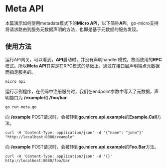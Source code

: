 # Meta API

本篇演示如何使用metadata模式下的**Micro API**，以下简称**API**。go-micro支持将请求路由到服务元数据声明的方法，也即是基于元数据的服务发现。

## 使用方法

运行API网关，可以看到，**API**启动时，并没有声明handler模式，故而使用的**RPC**模式。所以**Meta API**其实是在RPC模式的基础上，通过在接口层声明端点元数据而指定服务的。

```
micro api
```

运行示例程序，在代码中注册服务时，我们在endpoint参数中写入了元数据，声明接口为 **/example**和 **/foo/bar**

```
go run meta.go
```

向 **/example** POST请求时，会被转到**go.micro.api.example**的**Example.Call**方法。

```
curl -H 'Content-Type: application/json' -d '{"name": "john"}' "http://localhost:8080/example"
```

向 **/example** POST请求时，会被转到**go.micro.api.example**的**Foo.Bar**方法。

```
curl -H 'Content-Type: application/json' -d '{}' http://localhost:8080/foo/bar
```
